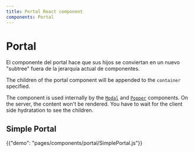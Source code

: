 ```yaml
---
title: Portal React component
components: Portal
---
```


# Portal

<p class="description">El componente del portal hace que sus hijos se conviertan en un nuevo "subtree" fuera de la jerarquía actual de componentes.</p>

The children of the portal component will be appended to the `container` specified.

The component is used internally by the [`Modal`](/components/modal/) and [`Popper`](/components/popper/) components. On the server, the content won't be rendered. You have to wait for the client side hydratation to see the children.

## Simple Portal

{{"demo": "pages/components/portal/SimplePortal.js"}}